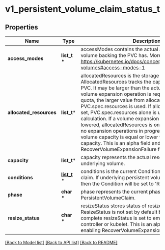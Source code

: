 # v1_persistent_volume_claim_status_t

## Properties
Name | Type | Description | Notes
------------ | ------------- | ------------- | -------------
**access_modes** | **list_t \*** | accessModes contains the actual access modes the volume backing the PVC has. More info: https://kubernetes.io/docs/concepts/storage/persistent-volumes#access-modes-1 | [optional] 
**allocated_resources** | **list_t*** | allocatedResources is the storage resource within AllocatedResources tracks the capacity allocated to a PVC. It may be larger than the actual capacity when a volume expansion operation is requested. For storage quota, the larger value from allocatedResources and PVC.spec.resources is used. If allocatedResources is not set, PVC.spec.resources alone is used for quota calculation. If a volume expansion capacity request is lowered, allocatedResources is only lowered if there are no expansion operations in progress and if the actual volume capacity is equal or lower than the requested capacity. This is an alpha field and requires enabling RecoverVolumeExpansionFailure feature. | [optional] 
**capacity** | **list_t*** | capacity represents the actual resources of the underlying volume. | [optional] 
**conditions** | [**list_t**](v1_persistent_volume_claim_condition.md) \* | conditions is the current Condition of persistent volume claim. If underlying persistent volume is being resized then the Condition will be set to &#39;ResizeStarted&#39;. | [optional] 
**phase** | **char \*** | phase represents the current phase of PersistentVolumeClaim.   | [optional] 
**resize_status** | **char \*** | resizeStatus stores status of resize operation. ResizeStatus is not set by default but when expansion is complete resizeStatus is set to empty string by resize controller or kubelet. This is an alpha field and requires enabling RecoverVolumeExpansionFailure feature. | [optional] 

[[Back to Model list]](../README.md#documentation-for-models) [[Back to API list]](../README.md#documentation-for-api-endpoints) [[Back to README]](../README.md)



